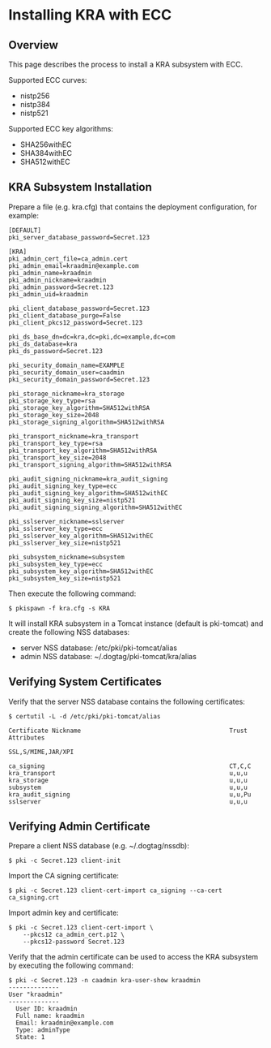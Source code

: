 Installing KRA with ECC
======================

Overview
--------

This page describes the process to install a KRA subsystem with ECC.

Supported ECC curves:

- nistp256 
- nistp384
- nistp521

Supported ECC key algorithms:

- SHA256withEC 
- SHA384withEC
- SHA512withEC

KRA Subsystem Installation
--------------------------

Prepare a file (e.g. kra.cfg) that contains the deployment configuration, for example:
```
[DEFAULT]
pki_server_database_password=Secret.123

[KRA]
pki_admin_cert_file=ca_admin.cert
pki_admin_email=kraadmin@example.com
pki_admin_name=kraadmin
pki_admin_nickname=kraadmin
pki_admin_password=Secret.123
pki_admin_uid=kraadmin

pki_client_database_password=Secret.123
pki_client_database_purge=False
pki_client_pkcs12_password=Secret.123

pki_ds_base_dn=dc=kra,dc=pki,dc=example,dc=com
pki_ds_database=kra
pki_ds_password=Secret.123

pki_security_domain_name=EXAMPLE
pki_security_domain_user=caadmin
pki_security_domain_password=Secret.123

pki_storage_nickname=kra_storage
pki_storage_key_type=rsa
pki_storage_key_algorithm=SHA512withRSA
pki_storage_key_size=2048
pki_storage_signing_algorithm=SHA512withRSA

pki_transport_nickname=kra_transport
pki_transport_key_type=rsa
pki_transport_key_algorithm=SHA512withRSA
pki_transport_key_size=2048
pki_transport_signing_algorithm=SHA512withRSA

pki_audit_signing_nickname=kra_audit_signing
pki_audit_signing_key_type=ecc
pki_audit_signing_key_algorithm=SHA512withEC
pki_audit_signing_key_size=nistp521
pki_audit_signing_signing_algorithm=SHA512withEC

pki_sslserver_nickname=sslserver
pki_sslserver_key_type=ecc
pki_sslserver_key_algorithm=SHA512withEC
pki_sslserver_key_size=nistp521

pki_subsystem_nickname=subsystem
pki_subsystem_key_type=ecc
pki_subsystem_key_algorithm=SHA512withEC
pki_subsystem_key_size=nistp521
```

Then execute the following command:

```
$ pkispawn -f kra.cfg -s KRA
```

It will install KRA subsystem in a Tomcat instance (default is pki-tomcat) and create the following NSS databases:
* server NSS database: /etc/pki/pki-tomcat/alias
* admin NSS database: ~/.dogtag/pki-tomcat/kra/alias

Verifying System Certificates
-----------------------------

Verify that the server NSS database contains the following certificates:

```
$ certutil -L -d /etc/pki/pki-tomcat/alias

Certificate Nickname                                         Trust Attributes
                                                             SSL,S/MIME,JAR/XPI

ca_signing                                                   CT,C,C
kra_transport                                                u,u,u
kra_storage                                                  u,u,u
subsystem                                                    u,u,u
kra_audit_signing                                            u,u,Pu
sslserver                                                    u,u,u
```

Verifying Admin Certificate
---------------------------

Prepare a client NSS database (e.g. ~/.dogtag/nssdb):

```
$ pki -c Secret.123 client-init
```

Import the CA signing certificate:

```
$ pki -c Secret.123 client-cert-import ca_signing --ca-cert ca_signing.crt
```

Import admin key and certificate:

```
$ pki -c Secret.123 client-cert-import \
    --pkcs12 ca_admin_cert.p12 \
    --pkcs12-password Secret.123
```

Verify that the admin certificate can be used to access the KRA subsystem by executing the following command:

```
$ pki -c Secret.123 -n caadmin kra-user-show kraadmin
--------------
User "kraadmin"
--------------
  User ID: kraadmin
  Full name: kraadmin
  Email: kraadmin@example.com
  Type: adminType
  State: 1
```
